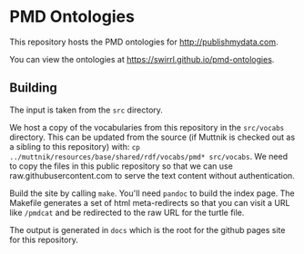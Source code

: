 # PMD Ontologies

This repository hosts the PMD ontologies for http://publishmydata.com.

You can view the ontologies at https://swirrl.github.io/pmd-ontologies.

## Building

The input is taken from the `src` directory.

We host a copy of the vocabularies from this repository in the `src/vocabs` directory. This can be updated from the source (if Muttnik is checked out as a sibling to this repository) with: `cp ../muttnik/resources/base/shared/rdf/vocabs/pmd* src/vocabs`. We need to copy the files in this public repository so that we can use raw.githubusercontent.com to serve the text content without authentication.

Build the site by calling `make`. You'll need `pandoc` to build the index page. The Makefile generates a set of html meta-redirects so that you can visit a URL like `/pmdcat` and be redirected to the raw URL for the turtle file.

The output is generated in `docs` which is the root for the github pages site for this repository.